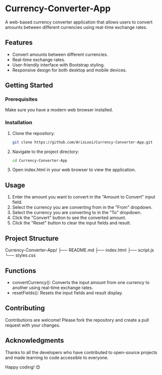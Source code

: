 # Currency-Converter-App

A web-based currency converter application that allows users to convert amounts between different currencies using real-time exchange rates.

## Features

- Convert amounts between different currencies.
- Real-time exchange rates.
- User-friendly interface with Bootstrap styling.
- Responsive design for both desktop and mobile devices.

## Getting Started

### Prerequisites

Make sure you have a modern web browser installed.

### Installation

1. Clone the repository:
   ```bash
   git clone https://github.com/ArisLooi/Currency-Converter-App.git
2. Navigate to the project directory:
    ```bash
    cd Currency-Converter-App
3. Open index.html in your web browser to view the application.

## Usage
1. Enter the amount you want to convert in the "Amount to Convert" input field.
2. Select the currency you are converting from in the "From" dropdown.
3. Select the currency you are converting to in the "To" dropdown.
4. Click the "Convert" button to see the converted amount.
5. Click the "Reset" button to clear the input fields and result.

## Project Structure
Currency-Converter-App/
├── README.md
├── index.html
├── script.js
└── styles.css

## Functions
- convertCurrency(): Converts the input amount from one currency to another using real-time exchange rates.
- resetFields(): Resets the input fields and result display.

## Contributing
Contributions are welcome! Please fork the repository and create a pull request with your changes.

## Acknowledgments
Thanks to all the developers who have contributed to open-source projects and made learning to code accessible to everyone.

Happy coding! 😊
